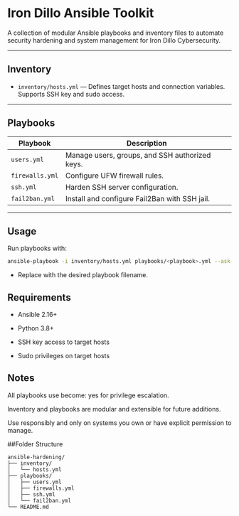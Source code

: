 # Iron Dillo Ansible Toolkit

A collection of modular Ansible playbooks and inventory files to automate security hardening and system management for Iron Dillo Cybersecurity.

---

## Inventory

- `inventory/hosts.yml` — Defines target hosts and connection variables. Supports SSH key and sudo access.

---

## Playbooks

| Playbook         | Description                                            |
|------------------|--------------------------------------------------------|
| `users.yml`      | Manage users, groups, and SSH authorized keys.         |
| `firewalls.yml`  | Configure UFW firewall rules.                           |
| `ssh.yml`        | Harden SSH server configuration.                        |
| `fail2ban.yml`   | Install and configure Fail2Ban with SSH jail.           |

---

## Usage

Run playbooks with:

```bash
ansible-playbook -i inventory/hosts.yml playbooks/<playbook>.yml --ask-become-pass
```
- Replace <playbook> with the desired playbook filename.

## Requirements
- Ansible 2.16+

- Python 3.8+

- SSH key access to target hosts

- Sudo privileges on target hosts

## Notes
All playbooks use become: yes for privilege escalation.

Inventory and playbooks are modular and extensible for future additions.

Use responsibly and only on systems you own or have explicit permission to manage.

##Folder Structure
```
ansible-hardening/
├── inventory/
│   └── hosts.yml
├── playbooks/
│   ├── users.yml
│   ├── firewalls.yml
│   ├── ssh.yml
│   └── fail2ban.yml
└── README.md
```

